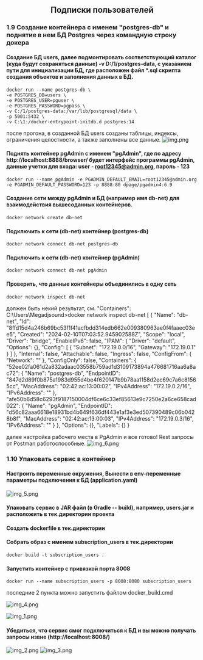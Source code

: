 <h2 align="center">Подписки пользователей</h2>

### 1.9 Создание контейнера с именем "postgres-db" и поднятие в нем БД Postgres через командную строку докера
#### Создание БД users, далее подмонтировать соответствующий каталог (куда будут сохраняться данные) -v D:/1/postgres-data, с указанием пути для инициализации БД, где расположен файл *.sql скрипта создания объектов и заполнения данных в БД.

    docker run --name postgres-db \
    -e POSTGRES_DB=users \
    -e POSTGRES_USER=pguser \
    -e POSTGRES_PASSWORD=pgpass \
    -v C:/1/postgres-data:/var/lib/postgresql/data \
    -p 5001:5432 \
    -v C:\1:/docker-entrypoint-initdb.d postgres:14

после прогона, в созданной БД users созданы таблицы, индексы, ограничения целостности, а также заполнены все данные.
![img.png](images%2Fimg.png)

#### Поднять контейнер pgAdmin с именем "pgAdmin", где по адресу http://localhost:8888/browser/ будет интерфейс программы pgAdmin, данные учетки для входа: user - root12345@admin.org, пароль - 123
    docker run --name pgAdmin -e PGADMIN_DEFAULT_EMAIL=root12345@admin.org -e PGADMIN_DEFAULT_PASSWORD=123 -p 8888:80 dpage/pgadmin4:6.9

#### Создание сети между pgAdmin и БД (например имя db-net) для взаимодействия вышесоданных контейнеров.
    docker network create db-net
#### Подключить к сети (db-net) контейнер (postgres-db)
    docker network connect db-net postgres-db
#### Подключить к сети (db-net) контейнер (pgAdmin)
    docker network connect db-net pgAdmin
#### Проверить, что данные контейнеры объединились в одну сеть
    docker network inspect db-net
должен быть некий результат, см. "Containers":
C:\Users\Megadjsound>docker network inspect db-net
[
{
"Name": "db-net",
"Id": "8ffd15d4a246b69bc53f1f41acfbdd314edb662e009380963ae0f4faaec03ee5",
"Created": "2024-02-10T07:03:52.945902588Z",
"Scope": "local",
"Driver": "bridge",
"EnableIPv6": false,
"IPAM": {
"Driver": "default",
"Options": {},
"Config": [
{
"Subnet": "172.19.0.0/16",
"Gateway": "172.19.0.1"
}
]
},
"Internal": false,
"Attachable": false,
"Ingress": false,
"ConfigFrom": {
"Network": ""
},
"ConfigOnly": false,
"Containers": {
"52ee02fa061d2a832adaac03558b759ad1d3109173894a476681716aa6a8ac72": {
"Name": "postgres-db",
"EndpointID": "847d2d89f0b875a1983d955d4be4f620147b9b78aa1158d2ec69c7a6c81565cc",
"MacAddress": "02:42:ac:13:00:02",
"IPv4Address": "172.19.0.2/16",
"IPv6Address": ""
},
"afe50b6d58c6293f9187150004df6ce6c33ef85613e9c7250e2a6ce658cad022": {
"Name": "pgAdmin",
"EndpointID": "d56c82aaa6618e18931bd4b649f636df443e1af3e3ed507390489c06b0428b8f",
"MacAddress": "02:42:ac:13:00:03",
"IPv4Address": "172.19.0.3/16",
"IPv6Address": ""
}
},
"Options": {},
"Labels": {}
}

далее настройка рабочего места в PgAdmin и все готово! Rest запросы от Postman работоспособные.
![img_6.png](img_6.png)

### 1.10 Упаковать сервис в контейнер
#### Настроить переменные окружения, Вынести в env-переменные параметры подключения к БД (application.yaml)
![img_5.png](img_5.png)

#### Упаковать сервис в JAR файл (в Gradle -- build), например, users.jar и расположить в тек.директории проекта

#### Создать dockerfile в тек.директории

#### Собрать образ с именем subscription_users в тек.директории
    docker build -t subscription_users .
#### Запустить контейнер с привязкой порта 8008
    docker run --name subscription_users -p 8008:8080 subscription_users
последние 2 пункта можно запустить файлом docker_build.cmd

![img_4.png](img_4.png)


![img_1.png](img_1.png)
#### Убедиться, что сервис смог подключиться к БД и вы можно получать запросы извне (http://localhost:8008/)
![img_2.png](img_2.png)
![img_3.png](img_3.png)